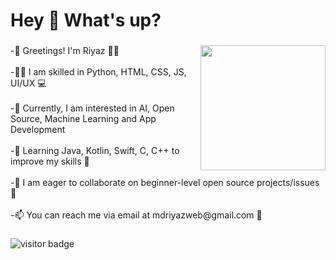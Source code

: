 <h1 align="left">Hey 👋 What's up?</h1>

###

<img align="right" height="200" src="https://user-images.githubusercontent.com/116792240/235644173-de7195a8-3885-4a76-8608-af917e635b5e.png"  />

###

<p align="left">-👋 Greetings! I'm Riyaz 🙋‍♂️<br><br>-👨‍💻 I am skilled in Python, HTML, CSS, JS, UI/UX 💻<br><br>-🤔 Currently, I am interested in AI, Open Source, Machine Learning and App Development <br><br>-🌱 Learning Java, Kotlin, Swift, C, C++ to improve my skills 💪<br><br>-💞️ I am eager to collaborate on beginner-level open source projects/issues 🤝<br><br>-📫 You can reach me via email at mdriyazweb@gmail.com 📧</p>

###
![visitor badge](https://visitor-badge.laobi.icu/badge?page_id=riyazweb.visitor-badge&left_text=My%20Page%20Visitors)
